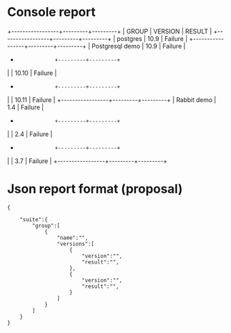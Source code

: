 # Console report
+-----------------+---------+---------+
|      GROUP      | VERSION | RESULT  |
+-----------------+---------+---------+
| postgres        |    10.9 | Failure |
+-----------------+---------+---------+
| Postgresql demo |    10.9 | Failure |
+                 +---------+---------+
|                 |   10.10 | Failure |
+                 +---------+---------+
|                 |   10.11 | Failure |
+-----------------+---------+---------+
| Rabbit demo     |     1.4 | Failure |
+                 +---------+---------+
|                 |     2.4 | Failure |
+                 +---------+---------+
|                 |     3.7 | Failure |
+-----------------+---------+---------+

# Json report format (proposal) 
```
{

    "suite":{
        "group":[
            {
                "name":"",
                "versions":[
                    {
                        "version":"",
                        "result":"",
                    },
                    {
                        "version":"",
                        "result":"",
                    }
                ]
            }
        ]
    }
}
```